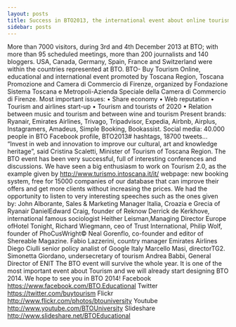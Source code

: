 ```yaml
---
layout: posts
title: Success in BTO2013, the international event about online tourism
sidebar: posts
---
```

More than 7000 visitors, during 3rd and 4th December 2013 at BTO; with more than 95 scheduled meetings, more than 200 journalists and 140 bloggers. USA, Canada, Germany, Spain, France and Switzerland were within the countries represented at BTO.
BTO- Buy Tourism Online, educational and international event promoted by Toscana Region, Toscana Promozione and Camera di Commercio di Firenze, organized by Fondazione Sistema Toscana e Metropoli-Azienda Speciale della Camera di Commercio di Firenze.
Most important issues:
• Share economy
• Web reputation
• Tourism and airlines start-up
• Tourism and tourists of 2020
• Relation between music and tourism and between wine and tourism
Present brands: Ryanair, Emirates Airlines, Trivago, Tripadvisor, Expedia, Airbnb, Airplus, Instagramers, Amadeus, Simple Booking, Bookassist.
Social media: 40.000 people in BTO Facebook profile, BTO2013# hashtags, 18700 tweets…
“Invest in web and innovation to improve our cultural, art and knowledge heritage”, said Cristina Scaletti, Minister of Tourism of Toscana Region. The BTO event has been very successful, full of interesting conferences and discussions. We have seen a big enthusiasm to work on Tourism 2.0, as the example given by http://www.turismo.intoscana.it/it/ webpage: new booking system, free for 15000 companies of our database that can improve their offers and get more clients without increasing the prices.
We had the opportunity to listen to very interesting speeches such as the ones given by:
John Alborante, Sales & Marketing Manager Italia, Croazia e Grecia of Ryanair
DanielEdward Craig, founder of Reknow
Derrick de Kerkhove, international famous sociologist
Heither Leisman,Managing Director Europe ofHotel Tonight,
Richard Wiegmann, ceo of Trust International,
Philip Wolf, founder of PhoCusWright©
Neal Gorenflo, co-founder and editor of Shereable Magazine.
Fabio Lazzerini, country manager Emirates Airlines
Diego Ciulli senior policy analist of Google Italy
Marcello Masi, directorTG2.
Simonetta Giordano, undersecretary of tourism
Andrea Babbi, General Director of ENIT
The BTO event will survive the whole year. It is one of the most important event about Tourism and we will already start designing BTO 2014.
We hope to see you in BTO 2014!
Facebook https://www.facebook.com/BTO.Educational
Twitter https://twitter.com/buytourism
Flickr http://www.flickr.com/photos/btouniversity
Youtube http://www.youtube.com/BTOUniversity
Slideshare http://www.slideshare.net/BTOEducational
